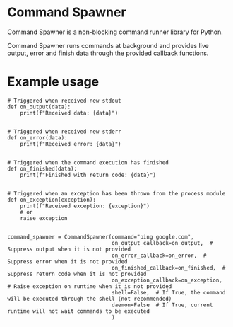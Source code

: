 # Command Spawner  
Command Spawner is a non-blocking command runner library for Python.  
  
Command Spawner runs commands at background and provides live output, error and finish data through the provided callback functions.

# Example usage
    # Triggered when received new stdout
    def on_output(data):
        print(f"Received data: {data}")
    
    
    # Triggered when received new stderr
    def on_error(data):
        print(f"Received error: {data}")
    
    
    # Triggered when the command execution has finished
    def on_finished(data):
        print(f"Finished with return code: {data}")
    
    
    # Triggered when an exception has been thrown from the process module
    def on_exception(exception):
        print(f"Received exception: {exception}")
        # or
        raise exception
    
    
    command_spawner = CommandSpawner(command="ping google.com",
                                     on_output_callback=on_output,  # Suppress output when it is not provided
                                     on_error_callback=on_error,  # Suppress error when it is not provided
                                     on_finished_callback=on_finished,  # Suppress return code when it is not provided
                                     on_exception_callback=on_exception,  # Raise exception on runtime when it is not provided
                                     shell=False,  # If True, the command will be executed through the shell (not recommended)
                                     daemon=False  # If True, current runtime will not wait commands to be executed 
                                     )
